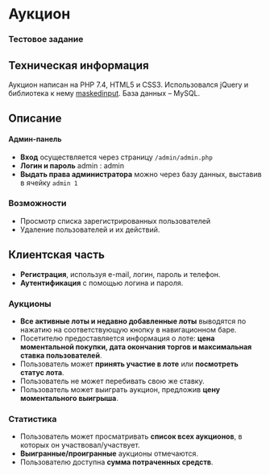 <h1>Аукцион</h1>
<h3>Тестовое задание</h3>

## Техническая информация

Аукцион написан на PHP 7.4, HTML5 и CSS3. Использовался jQuery и библиотека к нему [maskedinput](https://github.com/digitalBush/jquery.maskedinput). База данных – MySQL.

## Описание

#### Админ-панель

- **Вход** осуществляется через страницу `/admin/admin.php`
- **Логин и пароль** admin : admin
- **Выдать права администратора** можно через базу данных, выставив в ячейку `admin 1`

### Возможности

- Просмотр списка зарегистрированных пользователей
- Удаление пользователей и их действий.

## Клиентская часть

- **Регистрация**, используя e-mail, логин, пароль и телефон.
- **Аутентификация** с помощью логина и пароля.

### Аукционы

- **Все активные лоты и недавно добавленные лоты** выводятся по нажатию на соответствующую кнопку в навигационном баре.
- Посетителю предоставляется информация о лоте: **цена моментальной покупки, дата окончания торгов и максимальная ставка пользователей**.
- Пользователь может **принять участие в лоте** или **посмотреть статус лота**.
- Пользователь не может перебивать свою же ставку.
- Пользователь может выиграть аукцион, предложив **цену моментального выигрыша**.

### Статистика

- Пользователь может просматривать **список всех аукционов**, в которых он участвовал/участвует.
- **Выигранные/проигранные** аукционы отмечаются.
- Пользователю доступна **сумма потраченных средств**.
